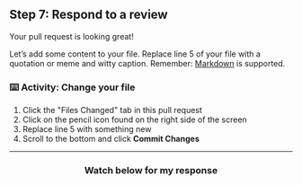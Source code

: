 ## Step 7: Respond to a review

Your pull request is looking great!

Let’s add some content to your file. Replace line 5 of your file with a quotation or meme and witty caption. Remember: [Markdown](https://guides.github.com/features/mastering-markdown/) is supported.

### :keyboard: Activity: Change your file

1. Click the "Files Changed" tab in this pull request
1. Click on the pencil icon found on the right side of the screen
1. Replace line 5 with something new
1. Scroll to the bottom and click **Commit Changes**

<hr>
<h3 align="center">Watch below for my response</h3>

